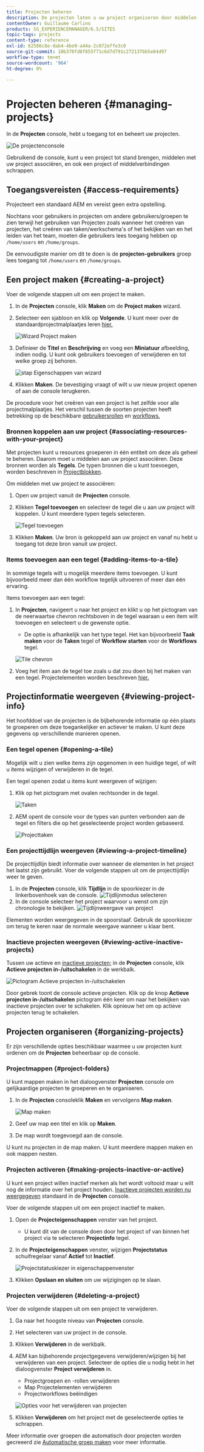```yaml
---
title: Projecten beheren
description: De projecten laten u uw project organiseren door middelen in één entiteit te groeperen die in de console van Projecten kan worden betreden en worden geleid
contentOwner: Guillaume Carlino
products: SG_EXPERIENCEMANAGER/6.5/SITES
topic-tags: projects
content-type: reference
exl-id: 62586c8e-dab4-4be9-a44a-2c072effe3c0
source-git-commit: 10b370fd8f855f71c6d7d791c272137bb5e04d97
workflow-type: tm+mt
source-wordcount: '964'
ht-degree: 0%

---
```



# Projecten beheren {#managing-projects}

In de **Projecten** console, hebt u toegang tot en beheert uw projecten.

![De projectenconsole](assets/projects-console.png)

Gebruikend de console, kunt u een project tot stand brengen, middelen met uw project associëren, en ook een project of middelverbindingen schrappen.

## Toegangsvereisten {#access-requirements}

Projecteert een standaard AEM en vereist geen extra opstelling.

Nochtans voor gebruikers in projecten om andere gebruikers/groepen te zien terwijl het gebruiken van Projecten zoals wanneer het creëren van projecten, het creëren van taken/werkschema&#39;s of het bekijken van en het leiden van het team, moeten die gebruikers lees toegang hebben op `/home/users` en `/home/groups`.

De eenvoudigste manier om dit te doen is de **projecten-gebruikers** groep lees toegang tot `/home/users` en `/home/groups`.

## Een project maken {#creating-a-project}

Voer de volgende stappen uit om een project te maken.

1. In de **Projecten** console, klik **Maken** om de **Project maken** wizard.
1. Selecteer een sjabloon en klik op **Volgende**. U kunt meer over de standaardprojectmalplaatjes leren [hier.](/help/sites-authoring/projects.md#project-templates)

   ![Wizard Project maken](assets/create-project-wizard.png)

1. Definieer de **Titel** en **Beschrijving** en voeg een **Miniatuur** afbeelding, indien nodig. U kunt ook gebruikers toevoegen of verwijderen en tot welke groep zij behoren.

   ![stap Eigenschappen van wizard](assets/create-project-wizard-properties.png)

1. Klikken **Maken**. De bevestiging vraagt of wilt u uw nieuw project openen of aan de console terugkeren.

De procedure voor het creëren van een project is het zelfde voor alle projectmalplaatjes. Het verschil tussen de soorten projecten heeft betrekking op de beschikbare [gebruikersrollen](/help/sites-authoring/projects.md) en [workflows.](/help/sites-authoring/projects-with-workflows.md)

### Bronnen koppelen aan uw project {#associating-resources-with-your-project}

Met projecten kunt u resources groeperen in één entiteit om deze als geheel te beheren. Daarom moet u middelen aan uw project associëren. Deze bronnen worden als **Tegels**. De typen bronnen die u kunt toevoegen, worden beschreven in [Projectblokken](/help/sites-authoring/projects.md#project-tiles).

Om middelen met uw project te associëren:

1. Open uw project vanuit de **Projecten** console.
1. Klikken **Tegel toevoegen** en selecteer de tegel die u aan uw project wilt koppelen. U kunt meerdere typen tegels selecteren.

   ![Tegel toevoegen](assets/project-add-tile.png)

1. Klikken **Maken**. Uw bron is gekoppeld aan uw project en vanaf nu hebt u toegang tot deze bron vanuit uw project.

### Items toevoegen aan een tegel {#adding-items-to-a-tile}

In sommige tegels wilt u mogelijk meerdere items toevoegen. U kunt bijvoorbeeld meer dan één workflow tegelijk uitvoeren of meer dan één ervaring.

Items toevoegen aan een tegel:

1. In **Projecten**, navigeert u naar het project en klikt u op het pictogram van de neerwaartse chevron rechtsboven in de tegel waaraan u een item wilt toevoegen en selecteert u de gewenste optie.

   * De optie is afhankelijk van het type tegel. Het kan bijvoorbeeld **Taak maken** voor de **Taken** tegel of **Workflow starten** voor de **Workflows** tegel.

   ![Tile chevron](assets/project-tile-create-task.png)

1. Voeg het item aan de tegel toe zoals u dat zou doen bij het maken van een tegel. Projectelementen worden beschreven [hier.](/help/sites-authoring/projects.md#project-tiles)

## Projectinformatie weergeven {#viewing-project-info}

Het hoofddoel van de projecten is de bijbehorende informatie op één plaats te groeperen om deze toegankelijker en actiever te maken. U kunt deze gegevens op verschillende manieren openen.

### Een tegel openen {#opening-a-tile}

Mogelijk wilt u zien welke items zijn opgenomen in een huidige tegel, of wilt u items wijzigen of verwijderen in de tegel.

Een tegel openen zodat u items kunt weergeven of wijzigen:

1. Klik op het pictogram met ovalen rechtsonder in de tegel.

   ![Taken](assets/project-tile-tasks.png)

1. AEM opent de console voor de types van punten verbonden aan de tegel en filters die op het geselecteerde project worden gebaseerd.

   ![Projecttaken](assets/project-tasks.png)

### Een projecttijdlijn weergeven {#viewing-a-project-timeline}

De projecttijdlijn biedt informatie over wanneer de elementen in het project het laatst zijn gebruikt. Voer de volgende stappen uit om de projecttijdlijn weer te geven.

1. In de **Projecten** console, klik **Tijdlijn** in de spoorkiezer in de linkerbovenhoek van de console.
   ![Tijdlijnmodus selecteren](assets/projects-timeline-rail.png)
2. In de console selecteer het project waarvoor u wenst om zijn chronologie te bekijken.
   ![Tijdlijnweergave van project](assets/project-timeline-view.png)

Elementen worden weergegeven in de spoorstaaf. Gebruik de spoorkiezer om terug te keren naar de normale weergave wanneer u klaar bent.

### Inactieve projecten weergeven {#viewing-active-inactive-projects}

Tussen uw actieve en [inactieve projecten;](#making-projects-inactive-or-active) in de **Projecten** console, klik **Actieve projecten in-/uitschakelen** in de werkbalk.

![Pictogram Actieve projecten in-/uitschakelen](assets/projects-toggle-active.png)

Door gebrek toont de console actieve projecten. Klik op de knop **Actieve projecten in-/uitschakelen** pictogram één keer om naar het bekijken van inactieve projecten over te schakelen. Klik opnieuw het om op actieve projecten terug te schakelen.

## Projecten organiseren {#organizing-projects}

Er zijn verschillende opties beschikbaar waarmee u uw projecten kunt ordenen om de **Projecten** beheerbaar op de console.

### Projectmappen {#project-folders}

U kunt mappen maken in het dialoogvenster **Projecten** console om gelijkaardige projecten te groeperen en te organiseren.

1. In de **Projecten** consoleklik **Maken** en vervolgens **Map maken**.

   ![Map maken](assets/project-create-folder.png)

1. Geef uw map een titel en klik op **Maken**.

1. De map wordt toegevoegd aan de console.

U kunt nu projecten in de map maken. U kunt meerdere mappen maken en ook mappen nesten.

### Projecten activeren {#making-projects-inactive-or-active}

U kunt een project willen inactief merken als het wordt voltooid maar u wilt nog de informatie over het project houden. [Inactieve projecten worden nu weergegeven](#viewing-active-inactive-projects) standaard in de **Projecten** console.

Voer de volgende stappen uit om een project inactief te maken.

1. Open de **Projecteigenschappen** venster van het project.
   * U kunt dit van de console doen door het project of van binnen het project via te selecteren **Projectinfo** tegel.
1. In de **Projecteigenschappen** venster, wijzigen **Projectstatus** schuifregelaar vanaf **Actief** tot **Inactief**.

   ![Projectstatuskiezer in eigenschappenvenster](assets/project-status.png)

1. Klikken **Opslaan en sluiten** om uw wijzigingen op te slaan.

### Projecten verwijderen {#deleting-a-project}

Voer de volgende stappen uit om een project te verwijderen.

1. Ga naar het hoogste niveau van **Projecten** console.
1. Het selecteren van uw project in de console.
1. Klikken **Verwijderen** in de werkbalk.
1. AEM kan bijbehorende projectgegevens verwijderen/wijzigen bij het verwijderen van een project. Selecteer de opties die u nodig hebt in het dialoogvenster **Project verwijderen** in.
   * Projectgroepen en -rollen verwijderen
   * Map Projectelementen verwijderen
   * Projectworkflows beëindigen

   ![Opties voor het verwijderen van projecten](assets/project-delete-options.png)
1. Klikken **Verwijderen** om het project met de geselecteerde opties te schrappen.

Meer informatie over groepen die automatisch door projecten worden gecreeerd zie [Automatische groep maken](/help/sites-authoring/projects.md#auto-group-creation) voor meer informatie.
